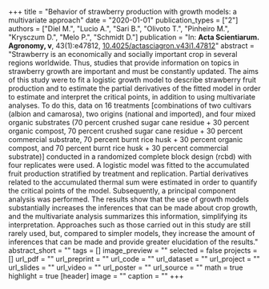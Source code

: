 +++
title = "Behavior of strawberry production with growth models: a multivariate approach"
date = "2020-01-01"
publication_types = ["2"]
authors = ["Diel M.", "Lucio A.", "Sari B.", "Olivoto T.", "Pinheiro M.", "Krysczum D.", "Melo P.", "Schmidt D."]
publication = "In: **Acta Scientiarum. Agronomy, v**, 43(1):e47812, [10.4025/actasciagron.v43i1.47812](10.4025/actasciagron.v43i1.47812)"
abstract = "Strawberry is an economically and socially important crop in several regions worldwide. Thus, studies that provide information on topics in strawberry growth are important and must be constantly updated. The aims of this study were to fit a logistic growth model to describe strawberry fruit production and to estimate the partial derivatives of the fitted model in order to estimate and interpret the critical points, in addition to using multivariate analyses. To do this, data on 16 treatments [combinations of two cultivars (albion and camarosa), two origins (national and imported), and four mixed organic substrates (70 percent crushed sugar cane residue + 30 percent organic compost, 70 percent crushed sugar cane residue + 30 percent commercial substrate, 70 percent burnt rice husk + 30 percent organic compost, and 70 percent burnt rice husk + 30 percent commercial substrate)] conducted in a randomized complete block design (rcbd) with four replicates were used. A logistic model was fitted to the accumulated fruit production stratified by treatment and replication. Partial derivatives related to the accumulated thermal sum were estimated in order to quantify the critical points of the model. Subsequently, a principal component analysis was performed. The results show that the use of growth models substantially increases the inferences that can be made about crop growth, and the multivariate analysis summarizes this information, simplifying its interpretation. Approaches such as those carried out in this study are still rarely used, but, compared to simpler models, they increase the amount of inferences that can be made and provide greater elucidation of the results."
abstract_short = ""
tags = []
image_preview = ""
selected = false
projects = []
url_pdf = ""
url_preprint = ""
url_code = ""
url_dataset = ""
url_project = ""
url_slides = ""
url_video = ""
url_poster = ""
url_source = ""
math = true
highlight = true
[header]
image = ""
caption = ""
+++
